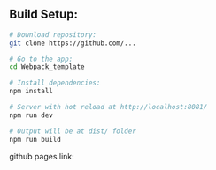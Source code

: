 ## Build Setup:

``` bash
# Download repository:
git clone https://github.com/...

# Go to the app:
cd Webpack_template

# Install dependencies:
npm install

# Server with hot reload at http://localhost:8081/
npm run dev

# Output will be at dist/ folder
npm run build
```


github pages link: